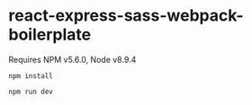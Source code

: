# react-express-sass-webpack-boilerplate

Requires NPM v5.6.0, Node v8.9.4

```
npm install
```

```
npm run dev
```